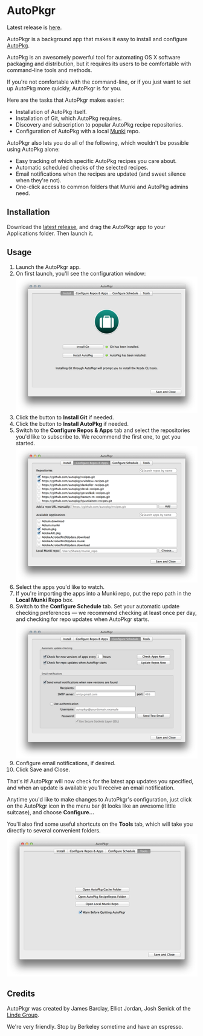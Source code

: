 AutoPkgr
=======

Latest release is [here](https://github.com/lindegroup/autopkgr/releases/latest).

AutoPkgr is a background app that makes it easy to install and configure [AutoPkg](https://github.com/autopkg/autopkg).

AutoPkg is an awesomely powerful tool for automating OS X software packaging and distribution, but it requires its users to be comfortable with command-line tools and methods.

If you're not comfortable with the command-line, or if you just want to set up AutoPkg more quickly, AutoPkgr is for you.

Here are the tasks that AutoPkgr makes easier:

* Installation of AutoPkg itself.
* Installation of Git, which AutoPkg requires.
* Discovery and subscription to popular AutoPkg recipe repositories.
* Configuration of AutoPkg with a local [Munki](https://code.google.com/p/munki/) repo.

AutoPkgr also lets you do all of the following, which wouldn't be possible using AutoPkg alone:

* Easy tracking of which specific AutoPkg recipes you care about.
* Automatic scheduled checks of the selected recipes.
* Email notifications when the recipes are updated (and sweet silence when they're not).
* One-click access to common folders that Munki and AutoPkg admins need.


Installation
------------

Download the [latest release](https://github.com/lindegroup/autopkgr/releases/latest), and drag the AutoPkgr app to your Applications folder. Then launch it.


Usage
-----

1.  Launch the AutoPkgr app.
1.  On first launch, you'll see the configuration window:
    ![AutoPkgr Install](doc-images/config_tab1.png)
1.  Click the button to **Install Git** if needed.
1.  Click the button to **Install AutoPkg** if needed.
1.  Switch to the **Configure Repos & Apps** tab and select the repositories you'd like to subscribe to. We recommend the first one, to get you started.
    ![Configure Repos & Apps](doc-images/config_tab2.png)
1.  Select the apps you'd like to watch.
1.  If you're importing the apps into a Munki repo, put the repo path in the **Local Munki Repo** box.
1.  Switch to the **Configure Schedule** tab. Set your automatic update checking preferences — we recommend checking at least once per day, and checking for repo updates when AutoPkgr starts.
    ![Configure Schedule](doc-images/config_tab3.png)
1.  Configure email notifications, if desired.
1.  Click Save and Close.

That's it! AutoPkgr will now check for the latest app updates you specified, and when an update is available you'll receive an email notification.

Anytime you'd like to make changes to AutoPkgr's configuration, just click on the AutoPkgr icon in the menu bar (it looks like an awesome little suitcase), and choose **Configure...**

You'll also find some useful shortcuts on the **Tools** tab, which will take you directly to several convenient folders.
    ![Tools](doc-images/config_tab4.png)


Credits
-------

AutoPkgr was created by James Barclay, Elliot Jordan, Josh Senick of the [Linde Group](http://www.lindegroup.com).

We're very friendly. Stop by Berkeley sometime and have an espresso.
